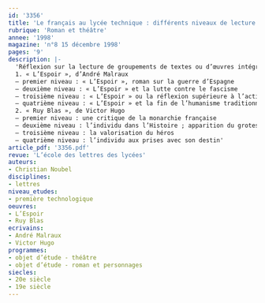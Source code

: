 ```yaml
---
id: '3356'
title: 'Le français au lycée technique : différents niveaux de lecture'
rubrique: 'Roman et théâtre'
annee: '1998'
magazine: 'n°8 15 décembre 1998'
pages: '9'
description: |-
  'Réflexion sur la lecture de groupements de textes ou d’œuvres intégrales au lycée technique. Illustration à travers deux exemples : « L’Espoir », d’André Malraux, et « Ruy Blas », de Victor Hugo…
  1. « L’Espoir », d’André Malraux
  – premier niveau : « L’Espoir », roman sur la guerre d’Espagne
  – deuxième niveau : « L’Espoir » et la lutte contre le fascisme
  – troisième niveau : « L’Espoir » ou la réflexion supérieure à l’action
  – quatrième niveau : « L’Espoir » et la fin de l’humanisme traditionnel
  2. « Ruy Blas », de Victor Hugo
  – premier niveau : une critique de la monarchie française
  – deuxième niveau : l’individu dans l’Histoire ; apparition du grotesque
  – troisième niveau : la valorisation du héros
  – quatrième niveau : l’individu aux prises avec son destin'
article_pdf: '3356.pdf'
revue: 'L’école des lettres des lycées'
auteurs:
- Christian Noubel
disciplines:
- lettres
niveau_etudes:
- première technologique
oeuvres:
- L’Espoir
- Ruy Blas
ecrivains:
- André Malraux
- Victor Hugo
programmes:
- objet d’étude - théâtre
- objet d’étude - roman et personnages
siecles:
- 20e siècle
- 19e siècle
---
```

